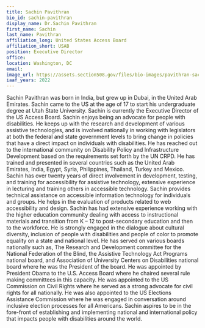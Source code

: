 ```yaml
---
title: Sachin Pavithran
bio_id: sachin-pavithran
display_name: Dr.Sachin Pavithran
first_name: Sachin
last_name: Pavithran
affiliation_long: United States Access Board
affiliation_short: USAB
position: Executive Director
office: 
location: Washington, DC
email: 
image_url: https://assets.section508.gov/files/bio-images/pavithran-sachin.png
iaaf_years: 2022
---
```

Sachin Pavithran was born in India, but grew up in Dubai, in the United Arab Emirates. Sachin came to the US at the age of 17 to start his undergraduate degree at Utah State University. Sachin is currently the Executive Director of the US Access Board. Sachin enjoys being an advocate for people with disabilities. He keeps up with the research and development of various assistive technologies, and is involved nationally in working with legislators at both the federal and state government levels to bring change in policies that have a direct impact on individuals with disabilities. He has reached out to the international community on Disability Policy and Infrastructure Development based on the requirements set forth by the UN CRPD. He has trained and presented in several countries such as the United Arab Emirates, India, Egypt, Syria, Philippines, Thailand, Turkey and Mexico. Sachin has over twenty years of direct involvement in development, testing, and training for accessibility for assistive technology, extensive experience in lecturing and training others in accessible technology. Sachin provides technical assistance on accessible information technology for individuals and groups. He helps in the evaluation of products related to web accessibility and design. Sachin has had extensive experience working with the higher education community dealing with access to instructional materials and transition from K – 12 to post-secondary education and then to the workforce. He is strongly engaged in the dialogue about cultural diversity, inclusion of people with disabilities and people of color to promote equality on a state and national level. He has served on various boards nationally such as, The Research and Development committee for the National Federation of the Blind, the Assistive Technology Act Programs national board, and Association of University Centers on Disabilities national board where he was the President of the board. He was appointed by President Obama to the U.S. Access Board where he chaired several rule making committees in this capacity. He was appointed to the US Commission on Civil Rights where he served as a strong advocate for civil rights for all nationally. He was also appointed to the US Elections Assistance Commission where he was engaged in conversation around inclusive election processes for all Americans. Sachin aspires to be in the fore-front of establishing and implementing national and international policy that impacts people with disabilities around the world.